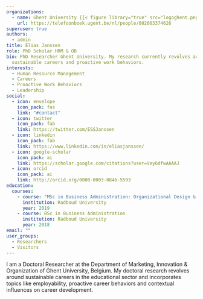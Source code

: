 ```yaml
---
organizations:
  - name: Ghent University {{< figure library="true" src="logoghent.png" title="Ghent University" >}}
    url: https://telefoonboek.ugent.be/nl/people/802003374626
superuser: true
authors:
  - admin
title: Elias Janssen
role: PhD Scholar HRM & OB
bio: PhD Researcher Ghent University. My research currently revolves around
  sustainable careers and proactive work behaviors.
interests:
  - Human Resource Management
  - Careers
  - Proactive Work Behaviors
  - Leadership
social:
  - icon: envelope
    icon_pack: fas
    link: "#contact"
  - icon: twitter
    icon_pack: fab
    link: https://twitter.com/ESSJanssen
  - icon: linkedin
    icon_pack: fab
    link: https://www.linkedin.com/in/eliasjanssen/
  - icon: google-scholar
    icon_pack: ai
    link: https://scholar.google.com/citations?user=Vey6dfwAAAAJ
  - icon: orcid
    icon_pack: ai
    link: http://orcid.org/0000-0003-0846-5593
education:
  courses:
    - course: "MSc in Business Administration: Organizational Design & Development"
      institution: Radboud University
      year: 2019
    - course: BSc in Business Administration
      institution: Radboud University
      year: 2018
email: ""
user_groups:
  - Researchers
  - Visitors
---
```

I am a Doctoral Researcher at the Department of Marketing, Innovation & Organization of Ghent University, Belgium. My doctoral research revolves around sustainable careers in the educational sector and incorporates topics like employability, proactive career behaviors and contextual influences on career development.
